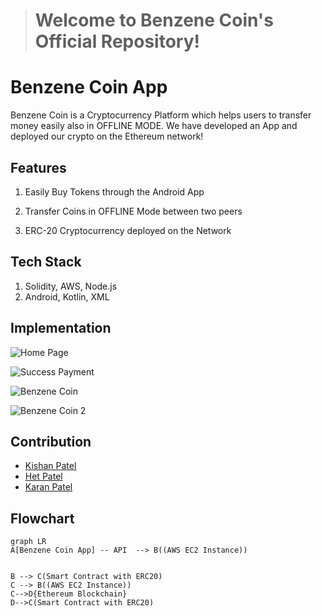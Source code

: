> # Welcome to Benzene Coin's Official Repository!

# Benzene Coin App
Benzene Coin is a Cryptocurrency Platform which helps users to transfer money easily also in OFFLINE MODE. We have developed an App and deployed our crypto on the Ethereum network!

## Features

1. Easily Buy Tokens through the Android App

2. Transfer Coins in OFFLINE Mode between two peers

3. ERC-20 Cryptocurrency deployed on the Network 



## Tech Stack

1. Solidity, AWS, Node.js
2. Android, Kotlin, XML

## Implementation
![Home Page](https://i.imgur.com/02HjMNt.jpeg)

![Success Payment](https://i.imgur.com/QwORkAH.jpeg)

![Benzene Coin](https://i.imgur.com/J5tKfiz.jpeg)

![Benzene Coin 2](https://i.imgur.com/BvS389o.jpeg)

## Contribution

 - [Kishan Patel](https://www.github.com/maxslimb) 
 - [Het Patel](https://github.com/het54) 
 - [Karan Patel](https://github.com/karanpokar)

## Flowchart

```mermaid
graph LR
A[Benzene Coin App] -- API  --> B((AWS EC2 Instance))


B --> C(Smart Contract with ERC20)
C --> B((AWS EC2 Instance)) 
C-->D{Ethereum Blockchain}
D-->C(Smart Contract with ERC20)
